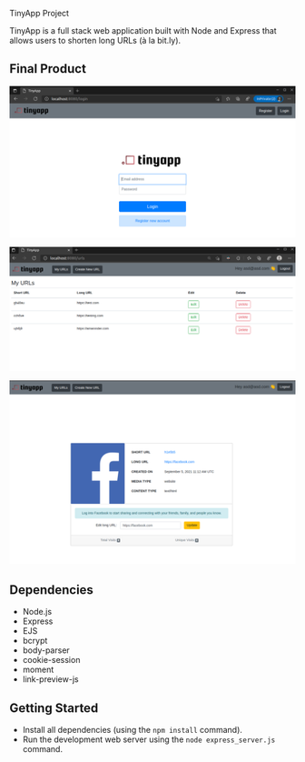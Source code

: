  TinyApp Project

TinyApp is a full stack web application built with Node and Express that allows users to shorten long URLs (à la bit.ly).

## Final Product

!["Screenshot of the home page with login and register options"](https://github.com/amaninders/tinyapp/blob/main/docs/home-page.png)

!["Screenshot of the URLs page"](https://github.com/amaninders/tinyapp/blob/main/docs/urls-page.png)

!["Screenshot of the link preview feature"](https://raw.githubusercontent.com/amaninders/tinyapp/main/docs/url-Preview-Stats.png)

## Dependencies

- Node.js
- Express
- EJS
- bcrypt
- body-parser
- cookie-session
- moment
- link-preview-js

## Getting Started

- Install all dependencies (using the `npm install` command).
- Run the development web server using the `node express_server.js` command.